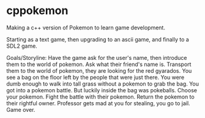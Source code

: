 # cppokemon
Making a c++ version of Pokemon to learn game development.

Starting as a text game, then upgrading to an ascii game, and finally to a SDL2 game.

Goals/Storyline:
    Have the game ask for the user's name, then introduce them to the world of pokemon.
    Ask what their friend's name is.
    Transport them to the world of pokemon, they are looking for the red gyarados.
    You see a bag on the floor left by the people that were just there.
    You were dumb enough to walk into tall grass without a pokemon to grab the bag. You got into a pokemon battle.
    But luckily inside the bag was pokeballs. Choose your pokemon.
    Fight the battle with their pokemon.
    Return the pokemon to their rightful owner.
    Professor gets mad at you for stealing, you go to jail.
    Game over.
